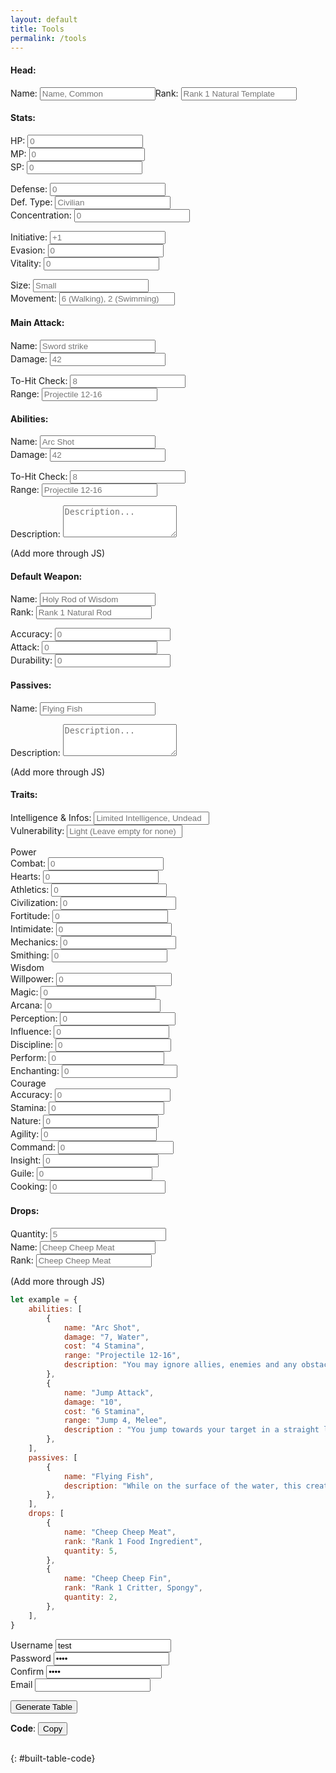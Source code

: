 ```yaml
---
layout: default
title: Tools
permalink: /tools
---
```


#### Head:

<form style="display:flex;">
    <div class="large-input">
        <label for="id_name">Name:</label>
        <input id="id_name" type="text" placeholder="Name, Common">
    </div>
    <div class="large-input">
        <label for="id_rank">Rank:</label>
        <input id="id_rank" type="text" placeholder="Rank 1 Natural Template">
    </div>
</form>

#### Stats:

<form>
    <div>
        <label for="id_hp">HP:</label>
        <input id="id_hp" type="text" placeholder="0">
    </div>
    <div>
        <label for="id_mp">MP:</label>
        <input id="id_mp" type="text" placeholder="0">
    </div>
    <div>
        <label for="id_sp">SP:</label>
        <input id="id_sp" type="text" placeholder="0">
    </div>
</form>
<form>
    <div class="flex-shrink-0">
        <label for="id_defense">Defense:</label>
        <input id="id_defense" type="text" placeholder="0">
    </div>
    <div class="large-input flex-grow-2">
        <label for="id_defense_type">Def. Type:</label>
        <input id="id_defense_type" type="text" placeholder="Civilian">
    </div>
    <div class="flex-shrink-0">
        <label for="id_concentration">Concentration:</label>
        <input id="id_concentration" type="text" placeholder="0">
    </div>
</form>
<form>
    <div>
        <label for="id_initiative">Initiative:</label>
        <input id="id_initiative" type="text" placeholder="+1">
    </div>
    <div>
        <label for="id_evasion">Evasion:</label>
        <input id="id_evasion" type="text" placeholder="0">
    </div>
    <div>
        <label for="id_vitality">Vitality:</label>
        <input id="id_vitality" type="text" placeholder="0">
    </div>
</form>
<form>
    <div class="large-input">
        <label for="id_size">Size:</label>
        <input id="id_size" type="text" placeholder="Small">
    </div>
    <div class="large-input flex-grow-3">
        <label for="id_movement">Movement:</label>
        <input id="id_movement" type="text" placeholder="6 (Walking), 2 (Swimming)">
    </div>
</form>

#### Main Attack:

<form>
    <div class="large-input flex-grow-2">
        <label for="id_attack_name">Name:</label>
        <input id="id_attack_name" type="text" placeholder="Sword strike">
    </div>
    <div>
        <label for="id_attack_damage">Damage:</label>
        <input id="id_attack_damage" type="text" placeholder="42">
    </div>
</form>
<form>
    <div>
        <label for="id_attack_hit">To-Hit Check:</label>
        <input id="id_attack_hit" type="text" placeholder="8">
    </div>
    <div class="large-input flex-grow-2">
        <label for="id_attack_range">Range:</label>
        <input id="id_attack_range" type="text" placeholder="Projectile 12-16">
    </div>
</form>

#### Abilities:

<div id="abilities_1">
    <form>
        <div class="large-input flex-grow-2">
            <label for="id_abilities_name_1">Name:</label>
            <input id="id_abilities_name_1" type="text" placeholder="Arc Shot">
        </div>
        <div>
            <label for="id_abilities_damage_1">Damage:</label>
            <input id="id_abilities_damage_1" type="text" placeholder="42">
        </div>
    </form>
    <form>
        <div>
            <label for="id_abilities_hit_1">To-Hit Check:</label>
            <input id="id_abilities_hit_1" type="text" placeholder="8">
        </div>
        <div class="large-input flex-grow-2">
            <label for="id_abilities_range_1">Range:</label>
            <input id="id_abilities_range_1" type="text" placeholder="Projectile 12-16">
        </div>
    </form>
    <form>
        <div class="large-input">
            <label for="id_abilities_description_1">Description:</label>
            <textarea id="id_abilities_description_1" rows="3" placeholder="Description..."></textarea>
        </div>
    </form>
</div>

(Add more through JS)

#### Default Weapon:

<form>
    <div class="large-input">
        <label for="id_weapon_name">Name:</label>
        <input id="id_weapon_name" type="text" placeholder="Holy Rod of Wisdom">
    </div>
    <div class="large-input">
        <label for="id_weapon_rank">Rank:</label>
        <input id="id_weapon_rank" type="text" placeholder="Rank 1 Natural Rod">
    </div>
</form>
<form>
    <div>
        <label for="id_weapon_accuracy">Accuracy:</label>
        <input id="id_weapon_accuracy" type="text" placeholder="0">
    </div>
    <div>
        <label for="id_weapon_attack">Attack:</label>
        <input id="id_weapon_attack" type="text" placeholder="0">
    </div>
    <div>
        <label for="id_weapon_durability">Durability:</label>
        <input id="id_weapon_durability" type="text" placeholder="0">
    </div>
</form>

#### Passives:

<div id="passives_1">
    <form>
        <div class="large-input">
            <label for="id_passives_name_1">Name:</label>
            <input id="id_passives_name_1" type="text" placeholder="Flying Fish">
        </div>
    </form>
    <form>
        <div class="large-input">
            <label for="id_passives_description_1">Description:</label>
            <textarea id="id_passives_description_1" rows="3" placeholder="Description..."></textarea>
        </div>
    </form>    
</div>

(Add more through JS)

#### Traits:

<form>
    <div class="large-input flex-grow-3">
        <label for="id_traits_infos">Intelligence & Infos:</label>
        <input id="id_traits_infos" type="text" placeholder="Limited Intelligence, Undead">
    </div>
    <div class="large-input">
        <label for="id_traits_vulnerability">Vulnerability:</label>
        <input id="id_traits_vulnerability" type="text" placeholder="Light (Leave empty for none)">
    </div>
</form>
<form>
    <div class="traits">
        <div class="traits-title">
            <span>Power</span>
        </div>
        <div>
            <label for="id_traits_combat">Combat:</label>
            <input id="id_traits_combat" type="text" placeholder="0">
        </div>
        <div>
            <label for="id_traits_hearts">Hearts:</label>
            <input id="id_traits_hearts" type="text" placeholder="0">
        </div>
        <div>
            <label for="id_traits_athletics">Athletics:</label>
            <input id="id_traits_athletics" type="text" placeholder="0">
        </div>
        <div>
            <label for="id_traits_civilization">Civilization:</label>
            <input id="id_traits_civilization" type="text" placeholder="0">
        </div>
        <div>
            <label for="id_traits_fortitude">Fortitude:</label>
            <input id="id_traits_fortitude" type="text" placeholder="0">
        </div>
        <div>
            <label for="id_traits_intimidate">Intimidate:</label>
            <input id="id_traits_intimidate" type="text" placeholder="0">
        </div>
        <div>
            <label for="id_traits_mechanics">Mechanics:</label>
            <input id="id_traits_mechanics" type="text" placeholder="0">
        </div>
        <div>
            <label for="id_traits_smithing">Smithing:</label>
            <input id="id_traits_smithing" type="text" placeholder="0">
        </div>
    </div>
    <div class="traits">
        <div class="traits-title">
            <span>Wisdom</span>
        </div>
        <div>
            <label for="id_traits_willpower">Willpower:</label>
            <input id="id_traits_willpower" type="text" placeholder="0">
        </div>
        <div>
            <label for="id_traits_magic">Magic:</label>
            <input id="id_traits_magic" type="text" placeholder="0">
        </div>
        <div>
            <label for="id_traits_arcana">Arcana:</label>
            <input id="id_traits_arcana" type="text" placeholder="0">
        </div>
        <div>
            <label for="id_traits_perception">Perception:</label>
            <input id="id_traits_perception" type="text" placeholder="0">
        </div>
        <div>
            <label for="id_traits_influence">Influence:</label>
            <input id="id_traits_influence" type="text" placeholder="0">
        </div>
        <div>
            <label for="id_traits_discipline">Discipline:</label>
            <input id="id_traits_discipline" type="text" placeholder="0">
        </div>
        <div>
            <label for="id_traits_perform">Perform:</label>
            <input id="id_traits_perform" type="text" placeholder="0">
        </div>        
        <div>
            <label for="id_traits_enchanting">Enchanting:</label>
            <input id="id_traits_enchanting" type="text" placeholder="0">
        </div>
    </div>
    <div class="traits">
        <div class="traits-title">
            <span>Courage</span>
        </div>
        <div>
            <label for="id_traits_accuracy">Accuracy:</label>
            <input id="id_traits_accuracy" type="text" placeholder="0">
        </div>
        <div>
            <label for="id_traits_stamina">Stamina:</label>
            <input id="id_traits_stamina" type="text" placeholder="0">
        </div>
        <div>
            <label for="id_traits_nature">Nature:</label>
            <input id="id_traits_nature" type="text" placeholder="0">
        </div>
        <div>
            <label for="id_traits_agility">Agility:</label>
            <input id="id_traits_agility" type="text" placeholder="0">
        </div>
        <div>
            <label for="id_traits_command">Command:</label>
            <input id="id_traits_command" type="text" placeholder="0">
        </div>
        <div>
            <label for="id_traits_insight">Insight:</label>
            <input id="id_traits_insight" type="text" placeholder="0">
        </div>
        <div>
            <label for="id_traits_guile">Guile:</label>
            <input id="id_traits_guile" type="text" placeholder="0">
        </div>
        <div>
            <label for="id_traits_cooking">Cooking:</label>
            <input id="id_traits_cooking" type="text" placeholder="0">
        </div>
    </div>
</form>

#### Drops:

<div id="drops_1">
    <form>
        <div>
            <label for="id_drops_quantity_1">Quantity:</label>
            <input id="id_drops_quantity_1" type="text" placeholder="5">
        </div>
        <div class="large-input flex-grow-5">
            <label for="id_drops_name_1">Name:</label>
            <input id="id_drops_name_1" type="text" placeholder="Cheep Cheep Meat">
        </div>
        <div class="large-input flex-grow-5">
            <label for="id_drops_rank_1">Rank:</label>
            <input id="id_drops_rank_1" type="text" placeholder="Cheep Cheep Meat">
        </div>
    </form>
</div>

(Add more through JS)

```js
let example = {
    abilities: [
        {
            name: "Arc Shot",
            damage: "7, Water",
            cost: "4 Stamina",
            range: "Projectile 12-16",
            description: "You may ignore allies, enemies and any obstacles that do not reach higher than 6 squares above you, for determining line of sight for this attack.",
        },
        {
            name: "Jump Attack",
            damage: "10",
            cost: "6 Stamina",
            range: "Jump 4, Melee",
            description : "You jump towards your target in a straight line, landing next to them, even if you have already reached your maximum Movement for the turn. You are Off-Balance until the start of your next turn. This attack cannot be performed if you are Halted or Slowed.",
        },
    ],
    passives: [
        {
            name: "Flying Fish",
            description: "While on the surface of the water, this creature can jump as if its Athletics were 5 points higher. (Horiz. 4; Vert. 3)",
        },
    ],
    drops: [
        {
            name: "Cheep Cheep Meat",
            rank: "Rank 1 Food Ingredient",
            quantity: 5,
        },
        {
            name: "Cheep Cheep Fin",
            rank: "Rank 1 Critter, Spongy",
            quantity: 2,
        },
    ],
}
```

<div class="field required">
    <label for="id_username">Username</label>
    <input type="text" name="username" id="id_username" value="test" />
</div>
<div class="field required">
    <label for="id_password">Password</label>
    <input type="password" name="password" id="id_password" value="test" />
</div>
<div class="field required">
    <label for="id_confirm">Confirm</label>
    <input type="password" name="confirm" id="id_confirm" value="test" />
</div>
<div class="field">
    <label for="id_email">Email</label>
    <input type="text" name="email" id="id_email" />
</div>

<button type="button" name="button" class="btn" onclick="buildTable()">Generate Table</button>

<div id="built-table" class="table-wrapper"></div>

**Code**: <button type="button" name="button" class="btn" onclick="copyTableToClipboard()">Copy</button>
```
```
{: #built-table-code}